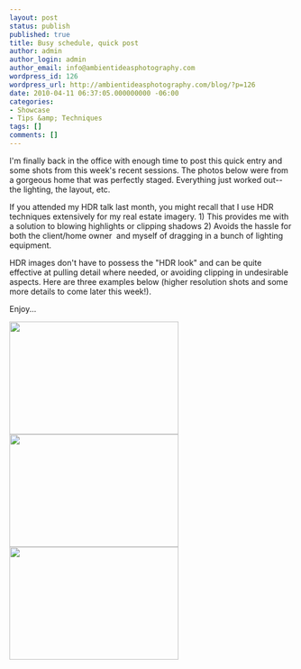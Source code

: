 ```yaml
---
layout: post
status: publish
published: true
title: Busy schedule, quick post
author: admin
author_login: admin
author_email: info@ambientideasphotography.com
wordpress_id: 126
wordpress_url: http://ambientideasphotography.com/blog/?p=126
date: 2010-04-11 06:37:05.000000000 -06:00
categories:
- Showcase
- Tips &amp; Techniques
tags: []
comments: []
---
```

I'm finally back in the office with enough time to post this quick entry and some shots from this week's recent sessions. The photos below were from a gorgeous home that was perfectly staged. Everything just worked out--the lighting, the layout, etc.

If you attended my HDR talk last month, you might recall that I use HDR techniques extensively for my real estate imagery. 1) This provides me with a solution to blowing highlights or clipping shadows 2) Avoids the hassle for both the client/home owner  and myself of dragging in a bunch of lighting equipment.

HDR images don't have to possess the "HDR look" and can be quite effective at pulling detail where needed, or avoiding clipping in undesirable aspects. Here are three examples below (higher resolution shots and some more details to come later this week!).

Enjoy...

<img class="aligncenter size-medium wp-image-123" src="http://ambientideasphotography.com/blog/wp-content/uploads/2010/04/Foyer-1-300x200.jpg" alt="" width="300" height="200" />

<img class="aligncenter size-medium wp-image-124" src="http://ambientideasphotography.com/blog/wp-content/uploads/2010/04/Kitchen-1-300x200.jpg" alt="" width="300" height="200" />

<img class="aligncenter size-medium wp-image-125" src="http://ambientideasphotography.com/blog/wp-content/uploads/2010/04/LivingRoom-1-300x200.jpg" alt="" width="300" height="200" />
